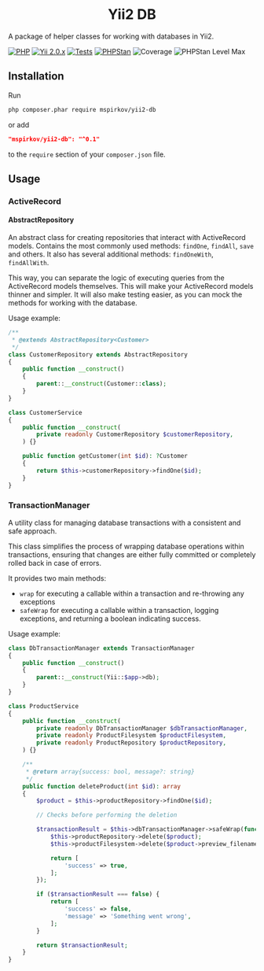 <h1 align="center">Yii2 DB</h1>

A package of helper classes for working with databases in Yii2.

[![PHP](https://img.shields.io/badge/%3E%3D7.4-7A86B8.svg?style=for-the-badge&logo=php&logoColor=white&label=PHP)](https://www.php.net/releases/7.4/en.php)
[![Yii 2.0.x](https://img.shields.io/badge/%3E%3D2.0.53-247BA0.svg?style=for-the-badge&logo=yii&logoColor=white&label=Yii)](https://github.com/yiisoft/yii2/tree/2.0.53)
[![Tests](https://img.shields.io/github/actions/workflow/status/mspirkov/yii2-db/ci.yml?branch=main&style=for-the-badge&logo=github&label=Tests)](https://github.com/mspirkov/yii2-db/actions/workflows/ci.yml)
[![PHPStan](https://img.shields.io/github/actions/workflow/status/mspirkov/yii2-db/ci.yml?branch=main&style=for-the-badge&logo=github&label=PHPStan)](https://github.com/mspirkov/yii2-db/actions/workflows/ci.yml)
![Coverage](https://img.shields.io/badge/100%25-44CC11.svg?style=for-the-badge&label=Coverage)
![PHPStan Level Max](https://img.shields.io/badge/Max-7A86B8.svg?style=for-the-badge&label=PHPStan%20Level)

## Installation

Run

```bash
php composer.phar require mspirkov/yii2-db
```

or add

```json
"mspirkov/yii2-db": "^0.1"
```

to the `require` section of your `composer.json` file.

## Usage

### ActiveRecord

#### AbstractRepository

An abstract class for creating repositories that interact with ActiveRecord models. Contains the most commonly used methods: `findOne`, `findAll`, `save` and others. It also has several additional methods: `findOneWith`, `findAllWith`.

This way, you can separate the logic of executing queries from the ActiveRecord models themselves. This will make your ActiveRecord models thinner and simpler. It will also make testing easier, as you can mock the methods for working with the database.

Usage example:

```php
/**
 * @extends AbstractRepository<Customer>
 */
class CustomerRepository extends AbstractRepository
{
    public function __construct()
    {
        parent::__construct(Customer::class);
    }
}
```

```php
class CustomerService
{
    public function __construct(
        private readonly CustomerRepository $customerRepository,
    ) {}

    public function getCustomer(int $id): ?Customer
    {
        return $this->customerRepository->findOne($id);
    }
}
```

### TransactionManager

A utility class for managing database transactions with a consistent and safe approach.

This class simplifies the process of wrapping database operations within transactions,
ensuring that changes are either fully committed or completely rolled back in case of errors.

It provides two main methods:

-   `wrap` for executing a callable within a transaction and re-throwing any exceptions
-   `safeWrap` for executing a callable within a transaction, logging exceptions, and returning a
    boolean indicating success.

Usage example:

```php
class DbTransactionManager extends TransactionManager
{
    public function __construct()
    {
        parent::__construct(Yii::$app->db);
    }
}
```

```php
class ProductService
{
    public function __construct(
        private readonly DbTransactionManager $dbTransactionManager,
        private readonly ProductFilesystem $productFilesystem,
        private readonly ProductRepository $productRepository,
    ) {}

    /**
     * @return array{success: bool, message?: string}
     */
    public function deleteProduct(int $id): array
    {
        $product = $this->productRepository->findOne($id);

        // Checks before performing the deletion

        $transactionResult = $this->dbTransactionManager->safeWrap(function () use ($product) {
            $this->productRepository->delete($product);
            $this->productFilesystem->delete($product->preview_filename);

            return [
                'success' => true,
            ];
        });

        if ($transactionResult === false) {
            return [
                'success' => false,
                'message' => 'Something went wrong',
            ];
        }

        return $transactionResult;
    }
}
```

